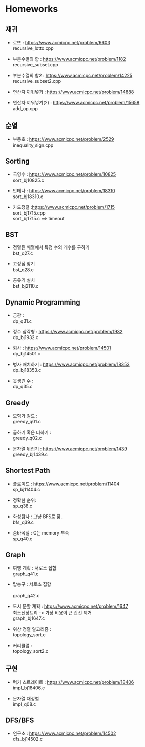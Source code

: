 # Homeworks
## 재귀
* 로또 : https://www.acmicpc.net/problem/6603<br/>
recursive_lotto.cpp

* 부분수열의 합 : https://www.acmicpc.net/problem/1182<br/>
recursive_subset.cpp

* 부분수열의 합2 : https://www.acmicpc.net/problem/14225<br/>
recursive_subset2.cpp

* 연산자 끼워넣기 : https://www.acmicpc.net/problem/14888<br/>
* 연산자 끼워넣기(2) : https://www.acmicpc.net/problem/15658<br/>
add_op.cpp


## 순열
* 부등호 : https://www.acmicpc.net/problem/2529<br/>
inequality_sign.cpp 

## Sorting
* 국영수 : https://www.acmicpc.net/problem/10825<br/>
sort_bj10825.c

* 안테나 : https://www.acmicpc.net/problem/18310<br/>
sort_bj18310.c

* 카드정렬 :https://www.acmicpc.net/problem/1715<br/>
sort_bj1715.cpp<br/>
sort_bj1715.c ==> timeout

## BST
* 정렬된 배열에서 특정 수의 개수를 구하기<br/>
bst_q27.c

* 고정점 찾기<br/>
bst_q28.c

* 공유기 설치<br/>
bst_bj2110.c

## Dynamic Programming
* 금광 : <br/> 
dp_q31.c

* 정수 삼각형 : https://www.acmicpc.net/problem/1932<br/>
dp_bj1932.c

* 퇴사 : https://www.acmicpc.net/problem/14501<br/>
dp_bj14501.c

* 병사 배치하기 : https://www.acmicpc.net/problem/18353<br/>
dp_bj18353.c

* 못생긴 수 :<br/>
dp_q35.c

## Greedy
* 모험가 길드 :<br/> 
greedy_q01.c

* 곱하기 혹은 더하기 : <br/>
greedy_q02.c

* 문자열 뒤집기 : https://www.acmicpc.net/problem/1439<br/>
greedy_bj1439.c

## Shortest Path
* 플로이드 : https://www.acmicpc.net/problem/11404<br/>
sp_bj11404.c

* 정확한 순위:<br/>
sp_q38.c

* 화성탐사 : 그냥 BFS로 품..<br/>
bfs_q39.c

* 숨바꼭질 : C는 memory 부족<br/>
sp_q40.c

## Graph
* 여행 계획 : 서로소 집합<br/>
graph_q41.c

* 탑승구 : 서로소 집합<br/>  
graph_q42.c

* 도시 분할 계획 : https://www.acmicpc.net/problem/1647<br/>
최소신장트리 -> 가장 비용이 큰 간선 제거<br/>
graph_bj1647.c

* 위상 정렬 알고리즘 :<br/>
topology_sort.c

* 커리큘럼 :<br/>
topology_sort2.c

## 구현
* 럭키 스트레이트 : https://www.acmicpc.net/problem/18406<br/>
impl_bj18406.c

* 문자열 재정렬<br/>
impl_q08.c

## DFS/BFS
* 연구소 : https://www.acmicpc.net/problem/14502<br/>
dfs_bj14502.c
